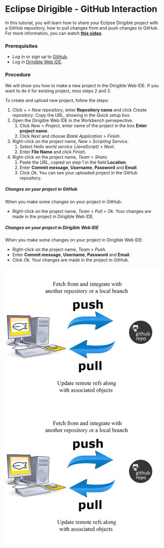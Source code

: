 # Eclipse Dirigible - GitHub Interaction

In this tutorial, you will learn how to share your Eclipse Dirigible project 
with a GitHub repository, how to pull changes from and push changes to GitHub.
For more information, you can watch [**this video**](https://www.youtube.com/watch?v=rerOZSkfbWs&index=2&list=PLNKd01MEkVeJYLtQ2S4HZyDQ1turGCZwr&t=0s).

### Prerequisites
* *Log in* or *sign up* to [GitHub](www.github.com).
* *Log in* [Dirigible Web IDE](http://dirigible.eclipse.org/).

### Procedure
We will show you how to make a new project in the Dirigible Web IDE. If you want to do it for existing project, miss steps 2 and 3.

To create and upload new project, follow the steps:
1. Click *+* > *New repository*, enter **Repository name** and click *Create repository*. Copy the URL, showing in the *Quick setup box*.
2. Open the Dirigible Web IDE in the Workbench persepective. 
	1. Click *New* > *Project*, enter name of the project in the box **Enter project name**. 
	2. Click *Next* and choose *Blank Application* > *Finish*.
3. Right-click on the project name, *New* > *Scripting Service*. 
	1. Select *Hello world service (JavaScript)* > *Next*. 
	2. Enter **File Name** and click *Finish*.
4. Right-click on the project name, *Team* > *Share*. 
	1. Paste the URL, copied on step 1 in the field **Location**. 
	2. Enter **Commit message**, **Username**, **Password** and **Email**. 
	3. Click *Ok*. You can see your uploaded project in the GitHub repository.

##### Changes on your project in GitHub
When you make some changes on your project in GitHub:
* Right-click on the project name, *Team* > *Pull* > *Ok*.
Your changes are made in the project in Dirigible Web IDE.

##### Changes on your project in Dirigible Web IDE
When you make some changes on your project in Dirigible Web IDE:
* Right-click on the project name, *Team* > *Push*. 
* Enter **Commit message**, **Username**, **Password** and **Email**. 
* Click *Ok*. 
Your changes are made in the project in GitHub.

![Alt text](./graphic.svg)
<img src="./graphic.svg">
